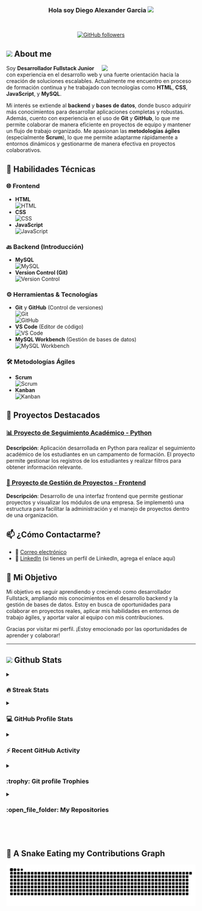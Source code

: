 <div align="center">
	
### Hola soy Diego Alexander Garcia <img src="https://media.giphy.com/media/hvRJCLFzcasrR4ia7z/giphy.gif" width="25px">

</div>

<br>

<div align="center">
  
[![GitHub followers](https://img.shields.io/github/followers/DiegoAlexanderGarcia?label=Follow&style=social)](https://github.com/DiegoAlexanderGarcia)

</div>

## <picture><img src = "https://github.com/7oSkaaa/7oSkaaa/blob/main/Images/about_me.gif?raw=true" width = 50px></picture> About me

<picture> <img align="right" src="https://github.com/7oSkaaa/7oSkaaa/blob/main/Images/Right_Side.gif?raw=true" width = 250px></picture>

Soy **Desarrollador Fullstack Junior** con experiencia en el desarrollo web y una fuerte orientación hacia la creación de soluciones escalables. Actualmente me encuentro en proceso de formación continua y he trabajado con tecnologías como **HTML**, **CSS**, **JavaScript**, y **MySQL**. 

Mi interés se extiende al **backend** y **bases de datos**, donde busco adquirir más conocimientos para desarrollar aplicaciones completas y robustas. Además, cuento con experiencia en el uso de **Git** y **GitHub**, lo que me permite colaborar de manera eficiente en proyectos de equipo y mantener un flujo de trabajo organizado. Me apasionan las **metodologías ágiles** (especialmente **Scrum**), lo que me permite adaptarme rápidamente a entornos dinámicos y gestionarme de manera efectiva en proyectos colaborativos.

## 🔧 Habilidades Técnicas

### 🌐 Frontend
- **HTML**  
  ![HTML](https://img.shields.io/badge/HTML-5-FF5733?logo=html5)
- **CSS**  
  ![CSS](https://img.shields.io/badge/CSS-3-2965F1?logo=css3)
- **JavaScript**  
  ![JavaScript](https://img.shields.io/badge/JavaScript-ES6-F7DF1E?logo=javascript)

### 🔙 Backend (Introducción)
- **MySQL**  
  ![MySQL](https://img.shields.io/badge/MySQL-8.0-4479A1?logo=mysql)
- **Version Control (Git)**  
  ![Version Control](https://img.shields.io/badge/Version%20Control-Git-4C1B8A?logo=git)

### ⚙️ Herramientas & Tecnologías
- **Git** y **GitHub** (Control de versiones)  
  ![Git](https://img.shields.io/badge/Git-F05032?logo=git&logoColor=white)  
  ![GitHub](https://img.shields.io/badge/GitHub-181717?logo=github&logoColor=white)
- **VS Code** (Editor de código)  
  ![VS Code](https://img.shields.io/badge/VS%20Code-007ACC?logo=visualstudiocode&logoColor=white)
- **MySQL Workbench** (Gestión de bases de datos)  
  ![MySQL Workbench](https://img.shields.io/badge/MySQL%20Workbench-4479A1?logo=mysql&logoColor=white)

### 🛠 Metodologías Ágiles
- **Scrum**  
  ![Scrum](https://img.shields.io/badge/Scrum-FF6600?logo=trello&logoColor=white)
- **Kanban**  
  ![Kanban](https://img.shields.io/badge/Kanban-0079BF?logo=trello&logoColor=white)
  
## 🚀 Proyectos Destacados

### [📊 Proyecto de Seguimiento Académico - Python](https://github.com/CamiloMachuca/Proyecto_pythom_MachucaCamilo_GarciaDiego.git)  
**Descripción**: Aplicación desarrollada en Python para realizar el seguimiento académico de los estudiantes en un campamento de formación. El proyecto permite gestionar los registros de los estudiantes y realizar filtros para obtener información relevante.

### [🔧 Proyecto de Gestión de Proyectos - Frontend](https://github.com/JhonatanOmana/PROYECTO-FILTRO_GARCIADIEGO_OMA-AJHONATAN.git)  
**Descripción**: Desarrollo de una interfaz frontend que permite gestionar proyectos y visualizar los módulos de una empresa. Se implementó una estructura para facilitar la administración y el manejo de proyectos dentro de una organización.

## 📫 ¿Cómo Contactarme?

- 📧 [Correo electrónico](mailto:dggarcia855@gmail.com)  
- 💬 [LinkedIn](#) (si tienes un perfil de LinkedIn, agrega el enlace aquí)  

## 🌱 Mi Objetivo

Mi objetivo es seguir aprendiendo y creciendo como desarrollador Fullstack, ampliando mis conocimientos en el desarrollo backend y la gestión de bases de datos. Estoy en busca de oportunidades para colaborar en proyectos reales, aplicar mis habilidades en entornos de trabajo ágiles, y aportar valor al equipo con mis contribuciones.

Gracias por visitar mi perfil. ¡Estoy emocionado por las oportunidades de aprender y colaborar!

---


## <picture> <img src = "https://github.com/7oSkaaa/7oSkaaa/blob/main/Images/Statistics.gif?raw=true" width = 50px>  </picture> Github Stats

<details><summary><h3> 🔥 Streak Stats</h3></summary>

----	

<p align="center"><img src="https://github-readme-stats.vercel.app/api?username=DiegoAlexanderGarcia&show_icons=true&theme=transparent" alt="DiegoAlexanderGarcia
" /></p>

</details>
  
<details><summary><h3>💻 GitHub Profile Stats</h3></summary>

----
	
<p align="center">
    <a href="https://github.com/anuraghazra/github-readme-stats">
	    <img alt="DiegoAlexanderGarcia
's Github Stats" src="https://github-readme-stats.vercel.app/api?username=DiegoAlexanderGarcia
&show_icons=true&count_private=true&locale=en&theme=tokyonight&layout=compact" height="230px"/></a>
	  <img src="https://github-readme-stats.vercel.app/api/top-langs?username=7oSkaaa&langs_count=10&show_icons=true&locale=en&theme=tokyonight" alt="7oSkaaa" height="230px"/>
<br/>

  <b>Note:</b> Top languages is only a metric of the languages my public code consists of and doesn't reflect experience or skill level.
  </p>
</details>

<details><summary><h3>⚡ Recent GitHub Activity</h3></summary>

----
	
[![7oSkaa's github activity graph](https://github-readme-activity-graph.cyclic.app/graph?username=7oSkaaa&theme=github	)](https://github.com/7oSkaaa/github-readme-activity-graph)

 
</details>

<details><summary> <h3> :trophy: Git profile Trophies </h3></summary>

----
	
<p align="center"> <a href="https://github.com/ryo-ma/github-profile-trophy"><img src="https://github-profile-trophy.vercel.app/?username=7oskaaa&layout=compact&theme=tokyonight&column=4&margin-w=15&margin-h=15" alt="7oskaaa" /></a> </p>

[![@7oskaa's Holopin board](https://holopin.io/api/user/board?user=7oskaa)](https://holopin.io/@7oskaa)
	
</details>
	
<details><summary><h3> :open_file_folder: My Repositories </h3></summary>

----
	
<div>
  <p align="center">
	<a href="https://github.com/7oSkaaa/LeetCode_DailyChallenge_2023">
      		<img src="https://github-readme-stats.vercel.app/api/pin/?username=7oSkaaa&repo=LeetCode_DailyChallenge_2023&theme=tokyonight" alt="GitHub Stats" />
    	</a>
	<a href="https://github.com/7oSkaaa/Ahmed-Hossam">
      		<img src="https://github-readme-stats.vercel.app/api/pin/?username=7oSkaaa&repo=Ahmed-Hossam&theme=tokyonight" alt="GitHub Stats" />
    	</a>
    	<a href="https://github.com/7oSkaaa/Strees_Testing">
      		<img src="https://github-readme-stats.vercel.app/api/pin/?username=7oSkaaa&repo=Strees_Testing&theme=tokyonight" alt="GitHub Stats" />
    	</a>
    	<a href="https://github.com/7oSkaaa/CP-Templates">
      		<img src="https://github-readme-stats.vercel.app/api/pin/?username=7oSkaaa&repo=CP-Templates&theme=tokyonight" alt="GitHub Stats" />
    	</a>
    	<a href="https://github.com/7oSkaaa/Codeforces-Polygon-Template">
      		<img src="https://github-readme-stats.vercel.app/api/pin/?username=7oSkaaa&repo=Codeforces-Polygon-Template&theme=tokyonight" alt="GitHub Stats" />
    	</a>
	<a href="https://github.com/7oSkaaa/Some-Linux-Commands">
      		<img src="https://github-readme-stats.vercel.app/api/pin/?username=7oSkaaa&repo=Some-Linux-Commands&theme=tokyonight" alt="GitHub Stats" />
    	</a>
	<a href="https://github.com/7oSkaaa/Shorten-Link">
      		<img src="https://github-readme-stats.vercel.app/api/pin/?username=7oSkaaa&repo=Shorten-Link&theme=tokyonight" alt="GitHub Stats" />
    	</a>
	<a href="https://github.com/7oSkaaa/7oSkaaa">
      		<img src="https://github-readme-stats.vercel.app/api/pin/?username=7oSkaaa&repo=7oSkaaa&theme=tokyonight" alt="GitHub Stats" />
    	</a>
	<a href="https://github.com/7oSkaaa/Competitive-Programming-Session-Content">
      		<img src="https://github-readme-stats.vercel.app/api/pin/?username=7oSkaaa&repo=Competitive-Programming-Session-Content&theme=tokyonight" alt="GitHub Stats" />
    	</a>
	<a href="https://github.com/7oSkaaa/VS-Code-for-CP">
      		<img src="https://github-readme-stats.vercel.app/api/pin/?username=7oSkaaa&repo=VS-Code-for-CP&theme=tokyonight" alt="GitHub Stats" />
    	</a>
	<a href="https://github.com/7oSkaaa/Sorting-Algorithms">
      		<img src="https://github-readme-stats.vercel.app/api/pin/?username=7oSkaaa&repo=Sorting-Algorithms&theme=tokyonight" alt="GitHub Stats" />
    	</a>
	<a href="https://github.com/7oSkaaa/board-link-generator">
      		<img src="https://github-readme-stats.vercel.app/api/pin/?username=7oSkaaa&repo=board-link-generator&theme=tokyonight" alt="GitHub Stats" />
    	</a>
	<a href="https://github.com/7oSkaaa/Tic-Tac-Toe-GUI">
      		<img src="https://github-readme-stats.vercel.app/api/pin/?username=7oSkaaa&repo=Tic-Tac-Toe-GUI&theme=tokyonight" alt="GitHub Stats" />
    	</a>
	<a href="https://github.com/7oSkaaa/PhoneBook-System">
      		<img src="https://github-readme-stats.vercel.app/api/pin/?username=7oSkaaa&repo=PhoneBook-System&theme=tokyonight" alt="GitHub Stats" />
    	</a>
	<a href="https://github.com/7oSkaaa/Codeforces-Sheet-Generator">
      		<img src="https://github-readme-stats.vercel.app/api/pin/?username=7oSkaaa&repo=Codeforces-Sheet-Generator&theme=tokyonight" alt="GitHub Stats" />
    	</a>
	<a href="https://github.com/7oSkaaa/CP-Calendar">
      		<img src="https://github-readme-stats.vercel.app/api/pin/?username=7oSkaaa&repo=CP-Calendar&theme=tokyonight" alt="GitHub Stats" />
    	</a>
	<a href="https://github.com/7oSkaaa/Codeforces-Friends-Script">
      		<img src="https://github-readme-stats.vercel.app/api/pin/?username=7oSkaaa&repo=Codeforces-Friends-Script&theme=tokyonight" alt="GitHub Stats" />
    	</a>
	<a href="https://github.com/7oSkaaa/vJudge-Board-Scrapper">
      		<img src="https://github-readme-stats.vercel.app/api/pin/?username=7oSkaaa&repo=vJudge-Board-Scrapper&theme=tokyonight" alt="GitHub Stats" />
    	</a>
	<a href="https://github.com/7oSkaaa/CP-Templates-Snippets">
      		<img src="https://github-readme-stats.vercel.app/api/pin/?username=7oSkaaa&repo=CP-Templates-Snippets&theme=tokyonight" alt="GitHub Stats" />
    	</a>
	<a href="https://github.com/7oSkaaa/Udemy-Website">
      		<img src="https://github-readme-stats.vercel.app/api/pin/?username=7oSkaaa&repo=Udemy-Website&theme=tokyonight" alt="GitHub Stats" />
    	</a>
  </p>
</div>
</details>

</br></br>
	
## 🐍 A Snake Eating my Contributions Graph
	
<p align = "center">
	<img src = "https://github.com/7oSkaaa/7oSkaaa/blob/output/github-contribution-grid-snake.svg?" alt = "Snake Game"/>
</p>
